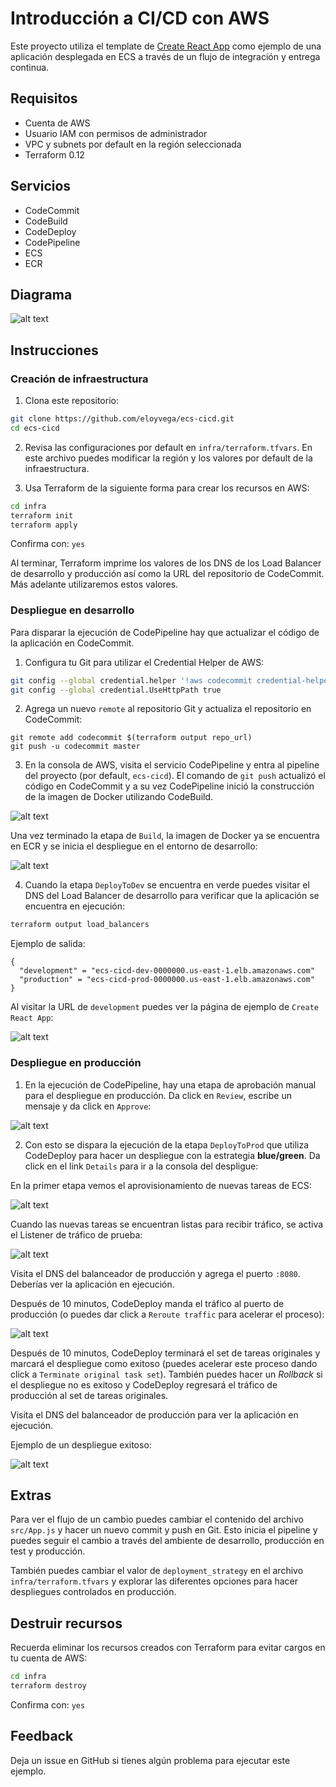 # Introducción a CI/CD con AWS

Este proyecto utiliza el template de [Create React App](https://github.com/facebook/create-react-app) como ejemplo de una aplicación desplegada en ECS a través de un flujo de integración y entrega continua.

## Requisitos

- Cuenta de AWS
- Usuario IAM con permisos de administrador
- VPC y subnets por default en la región seleccionada
- Terraform 0.12

## Servicios

- CodeCommit
- CodeBuild
- CodeDeploy
- CodePipeline
- ECS
- ECR

## Diagrama

![alt text](./images/diagram.png "Diagrama")

## Instrucciones

### Creación de infraestructura

1. Clona este repositorio:

```sh
git clone https://github.com/eloyvega/ecs-cicd.git
cd ecs-cicd
```

2. Revisa las configuraciones por default en `infra/terraform.tfvars`. En este archivo puedes modificar la región y los valores por default de la infraestructura.

3. Usa Terraform de la siguiente forma para crear los recursos en AWS:

```sh
cd infra
terraform init
terraform apply
```

Confirma con: `yes`

Al terminar, Terraform imprime los valores de los DNS de los Load Balancer de desarrollo y producción así como la URL del repositorio de CodeCommit. Más adelante utilizaremos estos valores.

### Despliegue en desarrollo

Para disparar la ejecución de CodePipeline hay que actualizar el código de la aplicación en CodeCommit.

1. Configura tu Git para utilizar el Credential Helper de AWS:

```sh
git config --global credential.helper '!aws codecommit credential-helper $@'
git config --global credential.UseHttpPath true
```

2. Agrega un nuevo `remote` al repositorio Git y actualiza el repositorio en CodeCommit:

```
git remote add codecommit $(terraform output repo_url)
git push -u codecommit master
```

3. En la consola de AWS, visita el servicio CodePipeline y entra al pipeline del proyecto (por default, `ecs-cicd`). El comando de `git push` actualizó el código en CodeCommit y a su vez CodePipeline inició la construcción de la imagen de Docker utilizando CodeBuild.

![alt text](./images/source-build.png "Source, Build")

Una vez terminado la etapa de `Build`, la imagen de Docker ya se encuentra en ECR y se inicia el despliegue en el entorno de desarrollo:

![alt text](./images/deploy-to-dev.png "Deploy to Dev")

4. Cuando la etapa `DeployToDev` se encuentra en verde puedes visitar el DNS del Load Balancer de desarrollo para verificar que la aplicación se encuentra en ejecución:

```sh
terraform output load_balancers
```

Ejemplo de salida:

```
{
  "development" = "ecs-cicd-dev-0000000.us-east-1.elb.amazonaws.com"
  "production" = "ecs-cicd-prod-0000000.us-east-1.elb.amazonaws.com"
}
```

Al visitar la URL de `development` puedes ver la página de ejemplo de `Create React App`:

![alt text](./images/app.png "Running app")

### Despliegue en producción

1. En la ejecución de CodePipeline, hay una etapa de aprobación manual para el despliegue en producción. Da click en `Review`, escribe un mensaje y da click en `Approve`:

![alt text](./images/approve.png "Manual approval")

2. Con esto se dispara la ejecución de la etapa `DeployToProd` que utiliza CodeDeploy para hacer un despliegue con la estrategia **blue/green**. Da click en el link `Details` para ir a la consola del despligue:

En la primer etapa vemos el aprovisionamiento de nuevas tareas de ECS:

![alt text](./images/provisioning.png "Provisioning")

Cuando las nuevas tareas se encuentran listas para recibir tráfico, se activa el Listener de tráfico de prueba:

![alt text](./images/test-traffic.png "Test traffic")

Visita el DNS del balanceador de producción y agrega el puerto `:8080`. Deberías ver la aplicación en ejecución.

Después de 10 minutos, CodeDeploy manda el tráfico al puerto de producción (o puedes dar click a `Reroute traffic` para acelerar el proceso):

![alt text](./images/rerouting.png "Reroute traffic")

Después de 10 minutos, CodeDeploy terminará el set de tareas originales y marcará el despliegue como exitoso (puedes acelerar este proceso dando click a `Terminate original task set`). También puedes hacer un _Rollback_ si el despliegue no es exitoso y CodeDeploy regresará el tráfico de producción al set de tareas originales.

Visita el DNS del balanceador de producción para ver la aplicación en ejecución.

Ejemplo de un despliegue exitoso:

![alt text](./images/finished.png "Finished")

## Extras

Para ver el flujo de un cambio puedes cambiar el contenido del archivo `src/App.js` y hacer un nuevo commit y push en Git. Esto inicia el pipeline y puedes seguir el cambio a través del ambiente de desarrollo, producción en test y producción.

También puedes cambiar el valor de `deployment_strategy` en el archivo `infra/terraform.tfvars` y explorar las diferentes opciones para hacer despliegues controlados en producción.

## Destruir recursos

Recuerda eliminar los recursos creados con Terraform para evitar cargos en tu cuenta de AWS:

```sh
cd infra
terraform destroy
```

Confirma con: `yes`

## Feedback

Deja un issue en GitHub si tienes algún problema para ejecutar este ejemplo.
